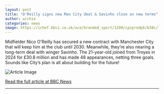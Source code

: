 ```yaml
---
layout: post
title: "O'Reilly signs new Man City deal & Savinho close on new terms"
author: archie
categories: news
image: https://ichef.bbci.co.uk/ace/branded_sport/1200/cpsprodpb/b38c/live/bdc3eeb0-9ae8-11f0-92db-77261a15b9d2.png
---
```

Midfielder Nico O'Reilly has secured a new contract with Manchester City that will keep him at the club until 2030. Meanwhile, they’re also nearing a long-term deal with winger Savinho. The 21-year-old joined from Troyes in 2024 for £30.8 million and has made 48 appearances, netting three goals. Sounds like City’s plan is all about building for the future!

![Article Image](https://ichef.bbci.co.uk/ace/branded_sport/1200/cpsprodpb/b38c/live/bdc3eeb0-9ae8-11f0-92db-77261a15b9d2.png)

[Read the full article at BBC News](https://www.bbc.com/sport/football/articles/cy4rgpxlg14o?at_medium=RSS&at_campaign=rss)

---
